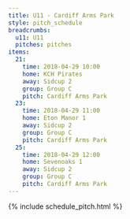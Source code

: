 ```yaml
---
title: U11 - Cardiff Arms Park
style: pitch_schedule
breadcrumbs:
  u11: U11
  pitches: pitches
items:
  21:
    time: 2018-04-29 10:00
    home: KCH Pirates
    away: Sidcup 2
    group: Group C
    pitch: Cardiff Arms Park
  23:
    time: 2018-04-29 11:00
    home: Eton Manor 1
    away: Sidcup 2
    group: Group C
    pitch: Cardiff Arms Park
  25:
    time: 2018-04-29 12:00
    home: Sevenoaks 1
    away: Sidcup 2
    group: Group C
    pitch: Cardiff Arms Park
---
```


{% include schedule_pitch.html %}
